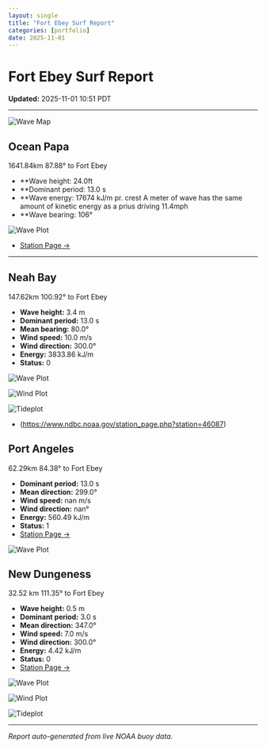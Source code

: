 ```yaml
---
layout: single
title: "Fort Ebey Surf Report"
categories: [portfolio]
date: 2025-11-01
---
```


# Fort Ebey Surf Report
**Updated:** 2025-11-01 10:51 PDT

---
![Wave Map](/plots/maps/pacific.png)

## Ocean Papa 
1641.84km 87.88° to Fort Ebey
- **Wave height: 24.0ft
- **Dominant period: 13.0 s
- **Wave energy: 17674 kJ/m pr. crest
A meter of wave has the same amount of kinetic energy as a prius driving 11.4mph
- **Wave bearing: 106°

![Wave Plot](/plots/waves/Ocean_Papa.png) 

- [Station Page →](https://www.ndbc.noaa.gov/station_page.php?station=46246)
---

## Neah Bay 
147.62km 100.92° to Fort Ebey

- **Wave height:** 3.4 m  
- **Dominant period:** 13.0 s  
- **Mean bearing:** 80.0°  
- **Wind speed:** 10.0 m/s  
- **Wind direction:** 300.0°  
- **Energy:** 3833.86 kJ/m 
- **Status:** 0  

![Wave Plot](/plots/waves/Neah_Bay.png)

![Wind Plot](/plots/wind/Neah_Bay.png) 

![Tideplot](/plots/tidecurrent/Neah_Bay.png) 

- (https://www.ndbc.noaa.gov/station_page.php?station=46087)



## Port Angeles 
62.29km 84.38° to Fort Ebey 
- **Dominant period:** 13.0 s  
- **Mean direction:** 299.0°  
- **Wind speed:** nan m/s  
- **Wind direction:** nan°  
- **Energy:** 560.49 kJ/m  
- **Status:** 1  
- [Station Page →](https://www.ndbc.noaa.gov/station_page.php?station=46267)

![Wave Plot](/plots/waves/Port_Angelis.png)



## New Dungeness 
32.52 km 111.35° to Fort Ebey 

- **Wave height:** 0.5 m  
- **Dominant period:** 3.0 s  
- **Mean direction:** 347.0°  
- **Wind speed:** 7.0 m/s  
- **Wind direction:** 300.0°  
- **Energy:** 4.42 kJ/m  
- **Status:** 0  
- [Station Page →](https://www.ndbc.noaa.gov/station_page.php?station=46088)

![Wave Plot](/plots/waves/New_Dungeness.png)

![Wind Plot](/plots/wind/New_Dungeness.png)

![Tideplot](/plots/tidecurrent/New_Dungeness.png)

---


*Report auto-generated from live NOAA buoy data.*
